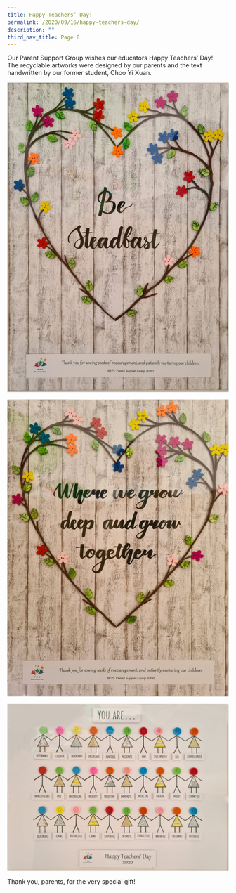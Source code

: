 ```yaml
---
title: Happy Teachers’ Day!
permalink: /2020/09/16/happy-teachers-day/
description: ""
third_nav_title: Page 8
---
```

<p>Our Parent Support Group wishes our educators Happy Teachers&rsquo; Day!<br>The recyclable artworks were designed by our parents and the text handwritten by our former student, Choo Yi Xuan.</p>

![](/images/Be-Steadfast-732x1024.jpg)

![](/images/Where-we-grew-deep_photo-764x1024.jpg)

![](/images/You-Are-1024x770.jpg)

<p>Thank you, parents, for the very special gift!</p>
